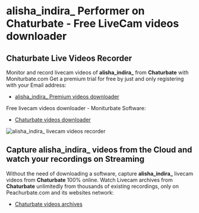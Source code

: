 # alisha_indira_ Performer on Chaturbate - Free LiveCam videos downloader

## Chaturbate Live Videos Recorder

Monitor and record livecam videos of **alisha_indira_** from **Chaturbate** with Moniturbate.com
Get a premium trial for free by just and only registering with your Email address:
* [alisha_indira_ Premium videos downloader](https://moniturbate.com/request-demo-licence-key.html)

Free livecam videos downloader - Moniturbate Software:
* [Chaturbate videos downloader](https://moniturbate.com/moniturbate-download-software.html)

![alisha_indira_ livecam videos recorder](https://peachurnet.com/templates/moniturbate-software.png)


## Capture alisha_indira_ videos from the Cloud and watch your recordings on Streaming

Without the need of downloading a software, capture **alisha_indira_** livecam videos from **Chaturbate** 100% online.
Watch Livecam archives from **Chaturbate** unlimitedly from thousands of existing recordings, only on Peachurbate.com and its websites network:
* [Chaturbate videos archives](https://peachurnet.com/)